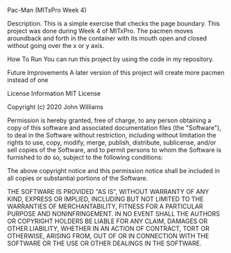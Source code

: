 Pac-Man (MITxPro Week 4)

Description.
This is a simple exercise that checks the page boundary.
This project was done during Week 4 of MITxPro. The pacmen  moves aroundback and forth in  the container with its  mouth open and closed without going over the x or y axis.

How To Run
You can run this project by using the code in my repository. 

Future Improvements
A later version of this project will create more  pacmen instead of one

License Information
MIT License

Copyright (c) 2020 John Williams

Permission is hereby granted, free of charge, to any person obtaining a copy of this software and associated documentation files (the "Software"), to deal in the Software without restriction, including without limitation the rights to use, copy, modify, merge, publish, distribute, sublicense, and/or sell copies of the Software, and to permit persons to whom the Software is furnished to do so, subject to the following conditions:

The above copyright notice and this permission notice shall be included in all copies or substantial portions of the Software.

THE SOFTWARE IS PROVIDED "AS IS", WITHOUT WARRANTY OF ANY KIND, EXPRESS OR IMPLIED, INCLUDING BUT NOT LIMITED TO THE WARRANTIES OF MERCHANTABILITY, FITNESS FOR A PARTICULAR PURPOSE AND NONINFRINGEMENT. IN NO EVENT SHALL THE AUTHORS OR COPYRIGHT HOLDERS BE LIABLE FOR ANY CLAIM, DAMAGES OR OTHER LIABILITY, WHETHER IN AN ACTION OF CONTRACT, TORT OR OTHERWISE, ARISING FROM, OUT OF OR IN CONNECTION WITH THE SOFTWARE OR THE USE OR OTHER DEALINGS IN THE SOFTWARE.